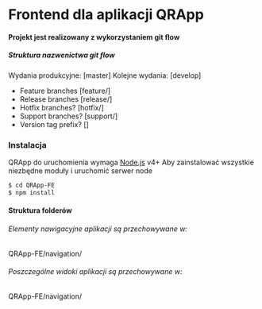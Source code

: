 # Frontend dla aplikacji QRApp
#### Projekt jest realizowany z wykorzystaniem git flow
##### Struktura nazwenictwa git flow
Wydania produkcyjne: [master]
Kolejne wydania: [develop]
 - Feature branches [feature/]
 - Release branches [release/]
 - Hotfix branches? [hotfix/]
 - Support branches? [support/]
 - Version tag prefix? []


### Instalacja

QRApp do uruchomienia wymaga [Node.js](https://nodejs.org/) v4+
Aby zainstalować wszystkie niezbędne moduły i uruchomić serwer node

```sh
$ cd QRApp-FE
$ npm install
```

#### Struktura folderów
###### Elementy nawigacyjne aplikacji są przechowywane w:
QRApp-FE/navigation/
###### Poszczególne widoki aplikacji są przechowywane w:
QRApp-FE/navigation/
